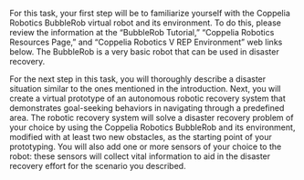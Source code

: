 For this task, your first step will be to familiarize yourself with the Coppelia Robotics BubbleRob virtual robot and its environment. To do this, please review the information at the “BubbleRob Tutorial,” “Coppelia Robotics Resources Page,” and “Coppelia Robotics V REP Environment” web links below. The BubbleRob is a very basic robot that can be used in disaster recovery.



For the next step in this task, you will thoroughly describe a disaster situation similar to the ones mentioned in the introduction. Next, you will create a virtual prototype of an autonomous robotic recovery system that demonstrates goal-seeking behaviors in navigating through a predefined area. The robotic recovery system will solve a disaster recovery problem of your choice by using the Coppelia Robotics BubbleRob and its environment, modified with at least two new obstacles, as the starting point of your prototyping. You will also add one or more sensors of your choice to the robot: these sensors will collect vital information to aid in the disaster recovery effort for the scenario you described.